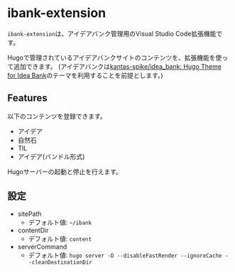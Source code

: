 # ibank-extension

`ibank-extension`は、アイデアバンク管理用のVisual Studio Code拡張機能です。

Hugoで管理されているアイデアバンクサイトのコンテンツを、拡張機能を使って追加できます。
(アイデアバンクは[kantas-spike/idea_bank: Hugo Theme for Idea Bank](https://github.com/kantas-spike/idea_bank)のテーマを利用することを前提とします。)

## Features

以下のコンテンツを登録できます。

- アイデア
- 自然石
- TIL
- アイデア(バンドル形式)

Hugoサーバーの起動と停止を行えます。

## 設定

- sitePath
  - デフォルト値: `~/ibank`
- contentDir
  - デフォルト値: `content`
- serverCommand
  - デフォルト値: `hugo server -D --disableFastRender --ignoreCache --cleanDestinationDir`
